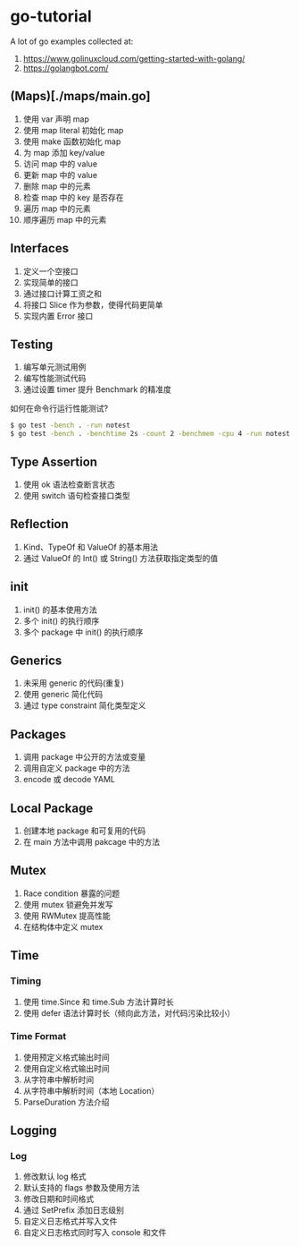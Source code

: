 # go-tutorial

A lot of go examples collected at:

1. https://www.golinuxcloud.com/getting-started-with-golang/
2. https://golangbot.com/

## (Maps)[./maps/main.go]

1. 使用 var 声明 map
2. 使用 map literal 初始化 map
3. 使用 make 函数初始化 map
4. 为 map 添加 key/value
5. 访问 map 中的 value
6. 更新 map 中的 value
7. 删除 map 中的元素
8. 检查 map 中的 key 是否存在
9. 遍历 map 中的元素
10. 顺序遍历 map 中的元素

## Interfaces

1. 定义一个空接口
2. 实现简单的接口
3. 通过接口计算工资之和
4. 将接口 Slice 作为参数，使得代码更简单
5. 实现内置 Error 接口

## Testing

1. 编写单元测试用例
2. 编写性能测试代码
3. 通过设置 timer 提升 Benchmark 的精准度

如何在命令行运行性能测试?

```bash
$ go test -bench . -run notest
$ go test -bench . -benchtime 2s -count 2 -benchmem -cpu 4 -run notest
```

## Type Assertion

1. 使用 ok 语法检查断言状态
2. 使用 switch 语句检查接口类型

## Reflection

1. Kind、TypeOf 和 ValueOf 的基本用法
2. 通过 ValueOf 的 Int() 或 String() 方法获取指定类型的值

## init

1. init() 的基本使用方法
2. 多个 init() 的执行顺序
3. 多个 package 中 init() 的执行顺序

## Generics

1. 未采用 generic 的代码(重复)
2. 使用 generic 简化代码
3. 通过 type constraint 简化类型定义

## Packages

1. 调用 package 中公开的方法或变量
2. 调用自定义 package 中的方法
3. encode 或 decode YAML

## Local Package

1. 创建本地 package 和可复用的代码
2. 在 main 方法中调用 pakcage 中的方法

## Mutex

1. Race condition 暴露的问题
2. 使用 mutex 锁避免并发写
3. 使用 RWMutex 提高性能
4. 在结构体中定义 mutex

## Time

### Timing

1. 使用 time.Since 和 time.Sub 方法计算时长
2. 使用 defer 语法计算时长（倾向此方法，对代码污染比较小）

### Time Format

1. 使用预定义格式输出时间
2. 使用自定义格式输出时间
3. 从字符串中解析时间
4. 从字符串中解析时间（本地 Location）
5. ParseDuration 方法介绍

## Logging

### Log

1. 修改默认 log 格式
2. 默认支持的 flags 参数及使用方法
3. 修改日期和时间格式
4. 通过 SetPrefix 添加日志级别
5. 自定义日志格式并写入文件
6. 自定义日志格式同时写入 console 和文件

